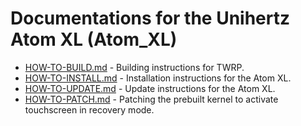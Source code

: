 Documentations for the Unihertz Atom XL (Atom_XL)
=================================================

- [HOW-TO-BUILD.md](docs/HOW-TO-BUILD.md) - Building instructions for TWRP.
- [HOW-TO-INSTALL.md](HOW-TO-INSTALL.md) - Installation instructions for the Atom XL.
- [HOW-TO-UPDATE.md](HOW-TO-UPDATE.md) - Update instructions for the Atom XL.
- [HOW-TO-PATCH.md](HOW-TO-PATCH.md) - Patching the prebuilt kernel to activate touchscreen in recovery mode.
